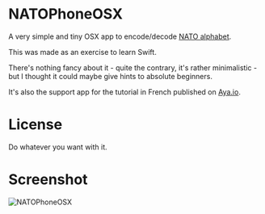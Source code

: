 # NATOPhoneOSX

A very simple and tiny OSX app to encode/decode [NATO alphabet](https://en.wikipedia.org/wiki/NATO_phonetic_alphabet).

This was made as an exercise to learn Swift.

There's nothing fancy about it - quite the contrary, it's rather minimalistic - but I thought it could maybe give hints to absolute beginners.

It's also the support app for the tutorial in French published on [Aya.io](http://aya.io/blog/swift-pour-os-x/).

# License

Do whatever you want with it.

# Screenshot

![NATOPhoneOSX](https://www.evernote.com/shard/s89/sh/5bd2dd90-498b-4e21-be9a-42d56c5066aa/b34f821b8bf95c6b9c222b978c4b8e67/deep/0/NatoPhoneOSX.png)
